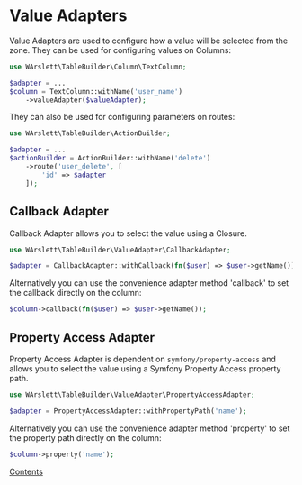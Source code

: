 # Value Adapters
Value Adapters are used to configure how a value will be selected from the zone. They can be used for configuring values
on Columns:
```php
use WArslett\TableBuilder\Column\TextColumn;

$adapter = ...
$column = TextColumn::withName('user_name')
    ->valueAdapter($valueAdapter);
```

They can also be used for configuring parameters on routes:
```php
use WArslett\TableBuilder\ActionBuilder;

$adapter = ...
$actionBuilder = ActionBuilder::withName('delete')
    ->route('user_delete', [
        'id' => $adapter
    ]);
```

## <a name="CallbackAdapter"></a>Callback Adapter
Callback Adapter allows you to select the value using a Closure.
```php
use WArslett\TableBuilder\ValueAdapter\CallbackAdapter;

$adapter = CallbackAdapter::withCallback(fn($user) => $user->getName());
```

Alternatively you can use the convenience adapter method 'callback' to set the callback directly on the column:
```php
$column->callback(fn($user) => $user->getName());
```

## <a name="PropertyAccessAdapter"></a>Property Access Adapter
Property Access Adapter is dependent on `symfony/property-access` and allows you to select the value using a Symfony
Property Access property path.
```php
use WArslett\TableBuilder\ValueAdapter\PropertyAccessAdapter;

$adapter = PropertyAccessAdapter::withPropertyPath('name');
```

Alternatively you can use the convenience adapter method 'property' to set the property path directly on the column:
```php
$column->property('name');
```

[Contents](./index.md)
